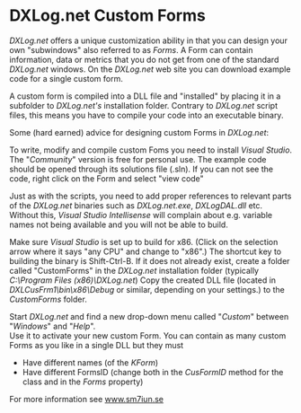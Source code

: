 # DXLog.net Custom Forms

*DXLog.net* offers a unique customization ability in that you can design your own "subwindows"
also referred to as *Forms*. A Form can contain information, data or metrics that you do not
get from one of the standard *DXLog.net* windows. On the *DXLog.net* web site you can download
example code for a single custom form.

A custom form is compiled into a DLL file and "installed" by placing it in a subfolder 
to *DXLog.net's* installation folder.
Contrary to *DXLog.net* script files, this means you have to compile your code into an executable
binary.

Some (hard earned) advice for designing custom Forms in *DXLog.net*:

To write, modify and compile custom Foms you need to install *Visual Studio*. The "*Community*" version
is free for personal use. The example code should be opened through its solutions file (.sln).
If you can not see the code, right click on the Form and select "view code"

Just as with the scripts, you need to add proper references to relevant parts of the *DXLog.net*
binaries such as *DXLog.net.exe*, *DXLogDAL.dll* etc. Without this, *Visual Studio Intellisense*
will complain about e.g. variable names not being available and you will not be able to build.

Make sure *Visual Studio* is set up to build for x86. (Click on the selection arrow where it says
"any CPU" and change to "x86".) The shortcut key to building the binary is Shift-Ctrl-B.
If it does not already exist, create a folder called "CustomForms" in the *DXLog.net*
installation folder (typically *C:\Program Files (x86)\DXLog.net*)
Copy the created DLL file (located in *DXLCusFrm1\bin\x86\Debug* or similar, depending on your
settings.) to the *CustomForms* folder.

Start *DXLog.net* and find a new drop-down menu called "*Custom*" between "*Windows*" and "*Help*".  
Use it to activate your new custom Form. You can contain as many custom Forms as you like
in a single DLL but they must

* Have different names (of the *KForm*)
* Have different FormsID (change both in the *CusFormID* method for the class and in the *Forms* property)

For more information see www.sm7iun.se
